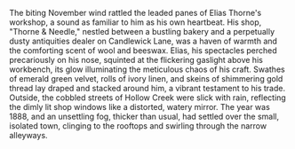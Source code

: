 The biting November wind rattled the leaded panes of Elias Thorne's workshop, a sound as familiar to him as his own heartbeat.  His shop, "Thorne & Needle," nestled between a bustling bakery and a perpetually dusty antiquities dealer on Candlewick Lane, was a haven of warmth and the comforting scent of wool and beeswax. Elias, his spectacles perched precariously on his nose, squinted at the flickering gaslight above his workbench, its glow illuminating the meticulous chaos of his craft. Swathes of emerald green velvet, rolls of ivory linen, and skeins of shimmering gold thread lay draped and stacked around him, a vibrant testament to his trade. Outside, the cobbled streets of Hollow Creek were slick with rain, reflecting the dimly lit shop windows like a distorted, watery mirror. The year was 1888, and an unsettling fog, thicker than usual, had settled over the small, isolated town, clinging to the rooftops and swirling through the narrow alleyways.
